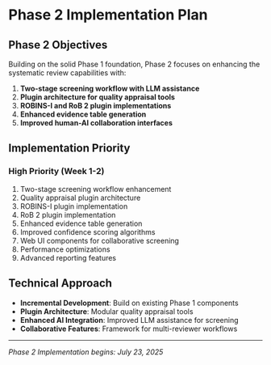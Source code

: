 # Phase 2 Implementation Plan

## Phase 2 Objectives

Building on the solid Phase 1 foundation, Phase 2 focuses on enhancing the systematic review capabilities with:

1. **Two-stage screening workflow with LLM assistance**
2. **Plugin architecture for quality appraisal tools**
3. **ROBINS-I and RoB 2 plugin implementations**
4. **Enhanced evidence table generation**
5. **Improved human-AI collaboration interfaces**

## Implementation Priority

### High Priority (Week 1-2)

1. Two-stage screening workflow enhancement
2. Quality appraisal plugin architecture
3. ROBINS-I plugin implementation
4. RoB 2 plugin implementation
5. Enhanced evidence table generation
6. Improved confidence scoring algorithms
7. Web UI components for collaborative screening
8. Performance optimizations
9. Advanced reporting features

## Technical Approach

- **Incremental Development**: Build on existing Phase 1 components
- **Plugin Architecture**: Modular quality appraisal tools
- **Enhanced AI Integration**: Improved LLM assistance for screening
- **Collaborative Features**: Framework for multi-reviewer workflows

---

_Phase 2 Implementation begins: July 23, 2025_
